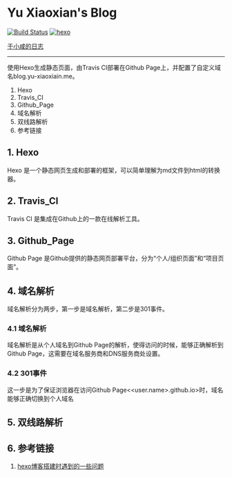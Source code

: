 # Yu Xiaoxian's Blog

[![Build Status](https://travis-ci.org/Yu-Xiaoxian/Yu-Xiaoxian.github.io.svg?branch=blog-source)](https://travis-ci.org/Yu-Xiaoxian/Yu-Xiaoxian.github.io)
[![hexo](https://img.shields.io/badge/hexo-%3E%3D%203.3.5-blue.svg)](https://hexo.io)

[于小咸的日志](http://blog.yu-xiaoxian.me)

---

使用Hexo生成静态页面，由Travis CI部署在Github Page上，并配置了自定义域名blog.yu-xiaoxiain.me。

1. Hexo
2. Travis_CI
3. Github_Page
4. 域名解析
5. 双线路解析
6. 参考链接

## 1. Hexo

Hexo 是一个静态网页生成和部署的框架，可以简单理解为md文件到html的转换器。

## 2. Travis_CI

Travis CI 是集成在Github上的一款在线解析工具。

## 3. Github_Page

Github Page 是Github提供的静态网页部署平台，分为“个人/组织页面”和“项目页面”。

## 4. 域名解析

域名解析分为两步，第一步是域名解析，第二步是301事件。

### 4.1 域名解析

域名解析是从个人域名<user-domain>到Github Page的解析，使得访问<user-domain>的时候，能够正确解析到Github Page，这需要在域名服务商和DNS服务商处设置。

### 4.2 301事件

这一步是为了保证浏览器在访问Github Page<<user.name>.github.io>时，域名能够正确切换到个人域名<user-domain>

## 5. 双线路解析

## 6. 参考链接

1. [hexo博客搭建时遇到的一些问题](https://segmentfault.com/a/1190000003710962?_ea=336354#articleHeader3)
